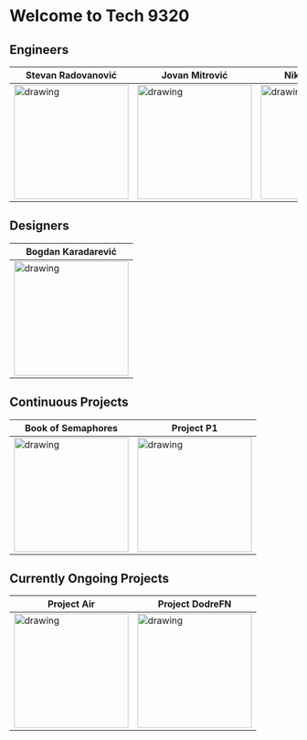 # Welcome to Tech 9320

## Engineers

| Stevan Radovanović  | Jovan Mitrović  | Nikola Petrović  |
|---|---|---|
| <img src="https://avatars.githubusercontent.com/u/107929243?v=4" alt="drawing" width="200"/> | <img src="https://avatars.githubusercontent.com/u/79802504?v=4" alt="drawing" width="200"/>  | <img src="https://avatars.githubusercontent.com/u/78090394?v=4" alt="drawing" width="200"/>  |

## Designers

| Bogdan Karadarević  |
|---|
| <img src="https://avatars.githubusercontent.com/u/111356605?v=4" alt="drawing" width="200"/> |

## Continuous Projects

| Book of Semaphores | Project P1 |
|---|---|
| <img src="https://upload.wikimedia.org/wikipedia/commons/thumb/0/08/No_Logo_logo.svg/1200px-No_Logo_logo.svg.png" alt="drawing" width="200"/> | <img src="https://upload.wikimedia.org/wikipedia/commons/thumb/0/08/No_Logo_logo.svg/1200px-No_Logo_logo.svg.png" alt="drawing" width="200"/> |

## Currently Ongoing Projects

| Project Air | Project DodreFN |
|---|---|
| <img src="https://cdn.discordapp.com/attachments/1009186907818831942/1009901686522916944/beli-256x256.png" alt="drawing" width="200"/> | <img src="https://upload.wikimedia.org/wikipedia/commons/thumb/0/08/No_Logo_logo.svg/1200px-No_Logo_logo.svg.png" alt="drawing" width="200"/> |

